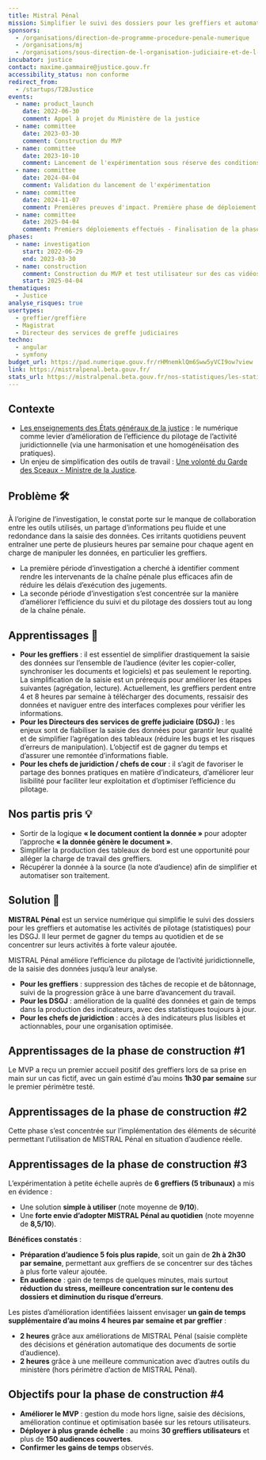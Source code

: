 ```yaml
---
title: Mistral Pénal
mission: Simplifier le suivi des dossiers pour les greffiers et automatiser les activités de pilotage (statistiques) pour les DSGJ
sponsors:
  - /organisations/direction-de-programme-procedure-penale-numerique
  - /organisations/mj
  - /organisations/sous-direction-de-l-organisation-judiciaire-et-de-l-innovation-oji-4-direction-des-services-judiciaires
incubator: justice
contact: maxime.gammaire@justice.gouv.fr
accessibility_status: non conforme
redirect_from:
  - /startups/T2BJustice
events:
  - name: product_launch
    date: 2022-06-30
    comment: Appel à projet du Ministère de la justice
  - name: committee
    date: 2023-03-30
    comment: Construction du MVP
  - name: committee
    date: 2023-10-10
    comment: Lancement de l'expérimentation sous réserve des conditions de sécurité
  - name: committee
    date: 2024-04-04
    comment: Validation du lancement de l'expérimentation
  - name: committee
    date: 2024-11-07
    comment: Premières preuves d'impact. Première phase de déploiement
  - name: committee
    date: 2025-04-04
    comment: Premiers déploiements effectués - Finalisation de la phase de construction actée fin juin 2025
phases:
  - name: investigation
    start: 2022-06-29
    end: 2023-03-30
  - name: construction
    comment: Construction du MVP et test utilisateur sur des cas vidéos
    start: 2025-04-04
thematiques:
  - Justice
analyse_risques: true
usertypes:
  - greffier/greffière
  - Magistrat
  - Directeur des services de greffe judiciaires
techno:
  - angular
  - symfony
budget_url: https://pad.numerique.gouv.fr/rHMnemklQm6Sww5yVCI9ow?view
link: https://mistralpenal.beta.gouv.fr/
stats_url: https://mistralpenal.beta.gouv.fr/nos-statistiques/les-statistiques-dusage/
---
```

## **Contexte**

- [Les enseignements des États généraux de la justice](http://www.justice.gouv.fr/plan-daction-pour-la-justice-13010/) : le numérique comme levier d’amélioration de l’efficience du pilotage de l’activité juridictionnelle (via une harmonisation et une homogénéisation des pratiques).
- Un enjeu de simplification des outils de travail : [Une volonté du Garde des Sceaux - Ministre de la Justice](http://www.presse.justice.gouv.fr/discours-10093/discours-de-2023-13026/presentation-du-second-plan-de-transformation-numerique-34759.html).

## **Problème 🛠**

À l’origine de l’investigation, le constat porte sur le manque de collaboration entre les outils utilisés, un partage d’informations peu fluide et une redondance dans la saisie des données. Ces irritants quotidiens peuvent entraîner une perte de plusieurs heures par semaine pour chaque agent en charge de manipuler les données, en particulier les greffiers.

- La première période d’investigation a cherché à identifier comment rendre les intervenants de la chaîne pénale plus efficaces afin de réduire les délais d’exécution des jugements.
- La seconde période d’investigation s’est concentrée sur la manière d’améliorer l’efficience du suivi et du pilotage des dossiers tout au long de la chaîne pénale.

## **Apprentissages 🔎**

- **Pour les greffiers** : il est essentiel de simplifier drastiquement la saisie des données sur l’ensemble de l’audience (éviter les copier-coller, synchroniser les documents et logiciels) et pas seulement le reporting. La simplification de la saisie est un prérequis pour améliorer les étapes suivantes (agrégation, lecture). Actuellement, les greffiers perdent entre 4 et 8 heures par semaine à télécharger des documents, ressaisir des données et naviguer entre des interfaces complexes pour vérifier les informations.
- **Pour les Directeurs des services de greffe judiciaire (DSGJ)** : les enjeux sont de fiabiliser la saisie des données pour garantir leur qualité et de simplifier l’agrégation des tableaux (réduire les bugs et les risques d’erreurs de manipulation). L’objectif est de gagner du temps et d’assurer une remontée d’informations fiable.
- **Pour les chefs de juridiction / chefs de cour** : il s’agit de favoriser le partage des bonnes pratiques en matière d’indicateurs, d’améliorer leur lisibilité pour faciliter leur exploitation et d’optimiser l’efficience du pilotage.

## **Nos partis pris 💡**

- Sortir de la logique **« le document contient la donnée »** pour adopter l’approche **« la donnée génère le document »**.
- Simplifier la production des tableaux de bord est une opportunité pour alléger la charge de travail des greffiers.
- Récupérer la donnée à la source (la note d’audience) afin de simplifier et automatiser son traitement.

## **Solution 🎯**

**MISTRAL Pénal** est un service numérique qui simplifie le suivi des dossiers pour les greffiers et automatise les activités de pilotage (statistiques) pour les DSGJ. Il leur permet de gagner du temps au quotidien et de se concentrer sur leurs activités à forte valeur ajoutée.

MISTRAL Pénal améliore l’efficience du pilotage de l’activité juridictionnelle, de la saisie des données jusqu’à leur analyse.

- **Pour les greffiers** : suppression des tâches de recopie et de bâtonnage, suivi de la progression grâce à une barre d’avancement du travail.
- **Pour les DSGJ** : amélioration de la qualité des données et gain de temps dans la production des indicateurs, avec des statistiques toujours à jour.
- **Pour les chefs de juridiction** : accès à des indicateurs plus lisibles et actionnables, pour une organisation optimisée.

## **Apprentissages de la phase de construction #1**

Le MVP a reçu un premier accueil positif des greffiers lors de sa prise en main sur un cas fictif, avec un gain estimé d’au moins **1h30 par semaine** sur le premier périmètre testé.

## **Apprentissages de la phase de construction #2**

Cette phase s’est concentrée sur l’implémentation des éléments de sécurité permettant l’utilisation de MISTRAL Pénal en situation d’audience réelle.

## **Apprentissages de la phase de construction #3**

L’expérimentation à petite échelle auprès de **6 greffiers (5 tribunaux)** a mis en évidence :

- Une solution **simple à utiliser** (note moyenne de **9/10**).
- Une **forte envie d’adopter MISTRAL Pénal au quotidien** (note moyenne de **8,5/10**).

**Bénéfices constatés** :

- **Préparation d’audience 5 fois plus rapide**, soit un gain de **2h à 2h30 par semaine**, permettant aux greffiers de se concentrer sur des tâches à plus forte valeur ajoutée.
- **En audience** : gain de temps de quelques minutes, mais surtout **réduction du stress, meilleure concentration sur le contenu des dossiers et diminution du risque d’erreurs**.

Les pistes d’amélioration identifiées laissent envisager **un gain de temps supplémentaire d’au moins 4 heures par semaine et par greffier** :

- **2 heures** grâce aux améliorations de MISTRAL Pénal (saisie complète des décisions et génération automatique des documents de sortie d’audience).
- **2 heures** grâce à une meilleure communication avec d’autres outils du ministère (hors périmètre d’action de MISTRAL Pénal).

## **Objectifs pour la phase de construction #4**

- **Améliorer le MVP** : gestion du mode hors ligne, saisie des décisions, amélioration continue et optimisation basée sur les retours utilisateurs.
- **Déployer à plus grande échelle** : au moins **30 greffiers utilisateurs** et plus de **150 audiences couvertes**.
- **Confirmer les gains de temps** observés.
